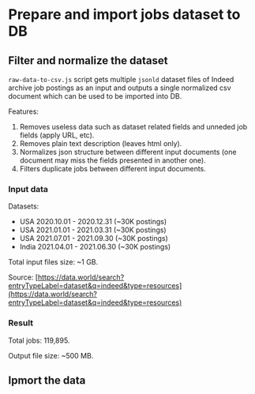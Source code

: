 # Prepare and import jobs dataset to DB

## Filter and normalize the dataset

`raw-data-to-csv.js` script gets multiple `jsonld` dataset files of Indeed archive job postings as an input and outputs a single normalized csv document which can be used to be imported into DB.

Features:
1. Removes useless data such as dataset related fields and unneded job fields (apply URL, etc).
2. Removes plain text description (leaves html only).
3. Normalizes json structure between different input documents (one document may miss the fields presented in another one).
4. Filters duplicate jobs between different input documents.

### Input data

Datasets:
* USA 2020.10.01 - 2020.12.31 (~30K postings)
* USA 2021.01.01 - 2021.03.31 (~30K postings)
* USA 2021.07.01 - 2021.09.30 (~30K postings)
* India 2021.04.01 - 2021.06.30 (~30K postings)

Total input files size: ~1 GB.

Source: [https://data.world/search?entryTypeLabel=dataset&q=indeed&type=resources](https://data.world/search?entryTypeLabel=dataset&q=indeed&type=resources)

### Result

Total jobs: 119,895.

Output file size: ~500 MB.

## Ipmort the data